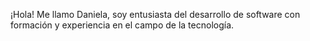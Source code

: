 ¡Hola! Me llamo Daniela, soy entusiasta del desarrollo de software con formación y experiencia en el campo de la tecnología.

